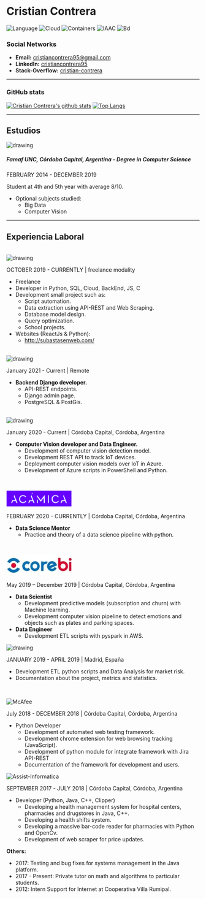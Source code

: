 # Cristian Contrera

![Language](https://img.shields.io/badge/Languages-Python%20%2F%20JS%20%2F%20C-success?style=for-the-badge)
![Cloud](https://img.shields.io/badge/Cloud-Aws%20%2F%20Azure%20%2F%20GCP-informational?style=for-the-badge)
![Containers](https://img.shields.io/badge/Containers-Docker%20%2F%20Minikube-blue?style=for-the-badge)
![IAAC](https://img.shields.io/badge/IACC-Terraform-blueviolet?style=for-the-badge)
![Bd](https://img.shields.io/badge/BD-Sql%20%2F%20NoSql-yellow?style=for-the-badge)

### Social Networks
 - **Email:** cristiancontrera95@gmail.com
 - **LinkedIn:** [cristiancontrera95](https://www.linkedin.com/in/cristiancontrera95/)
 - **Stack-Overflow:** [cristian-contrera](https://stackoverflow.com/users/8272351/cristian-contrera)
---
### GitHub stats

[![Cristian Contrera's github stats](https://github-readme-stats.vercel.app/api?username=CristianContrera95&count_private=true&show_icons=true&hide=stars&include_all_commits=false)](https://github.com/CristianContrera95/github-readme-stats)
[![Top Langs](https://github-readme-stats.vercel.app/api/top-langs/?username=CristianContrera95&layout=compact)](https://github.com/CristianContrera95/github-readme-stats)

---
## Estudios

<img src="https://www.diariosumario.com.ar/u/fotografias/fotosnoticias/2015/8/25/1059.jpg" alt="drawing" width="200"/>

##### Famaf UNC, Córdoba Capital, Argentina - Degree in Computer Science

FEBRUARY 2014 - DECEMBER 2019  

Student at 4th and 5th year with average 8/10.
- Optional subjects studied:   
  - Big Data  
  - Computer Vision  

---
## Experiencia Laboral
<br>

<img src="https://3.bp.blogspot.com/---F-68ezgKY/Wl5ExT0hTBI/AAAAAAABH0I/n1V_fr--MB4-kZ0AJYarSLfaWN8LNLvEgCLcBGAs/s1600/Logo%2BWorkana.png" alt="drawing" width="200"/>

OCTOBER 2019 - CURRENTLY | freelance modality 

- Freelance
- Developer in Python, SQL, Cloud, BackEnd, JS, C
- Development small project such as:
  - Script automation.
  - Data extraction using API-REST and Web Scraping.
  - Database model design.
  - Query optimization.
  - School projects.
- Websites (ReactJs & Python):
  - http://subastasenweb.com/

<br>

<img src="https://endeavor.org.co/wp-content/uploads/2019/09/Banner-Mi-%C3%81guila-para-PW-01.jpg" alt="drawing" width="250"/>

January 2021 - Current | Remote
- **Backend Django developer.**
  - API-REST endpoints.  
  - Django admin page.  
  - PostgreSQL & PostGis.    
<br>

<img src="https://appwebpi.azurewebsites.net/wp-content/uploads/2018/08/logo-pi-consulting-3.png" alt="drawing" width="250"/>

January 2020 - Current | Córdoba Capital, Córdoba, Argentina  
- **Computer Vision developer and Data Engineer.**
  - Development of computer vision detection model.
  - Development REST API to track IoT devices.
  - Deployment computer vision models over IoT in Azure.
  - Development of Azure scripts in PowerShell and Python.  
<br>

![Acamica](https://raw.githubusercontent.com/juanspinelli/images/master/acamica.png)

FEBRUARY 2020 - CURRENTLY | Córdoba Capital, Córdoba, Argentina
- **Data Science Mentor**
  - Practice and theory of a data science pipeline with python.

<br>

![Corebi](https://raw.githubusercontent.com/juanspinelli/images/master/corebi.jpeg)

May 2019 – December 2019 | Córdoba Capital, Córdoba, Argentina
- **Data Scientist**
  - Development predictive models (subscription and churn) with Machine learning.
  - Development computer vision pipeline to detect emotions and objects such as plates and parking spaces.
- **Data Engineer**
  - Development ETL scripts with pyspark in AWS.


<img src="https://www2.personas.santander.com.ar/obp-webapp/angular/client/app/common/images/logos-topbar/logos-rojos/desktop-sr.svg" alt="drawing" width="230"/>

JANUARY 2019 - APRIL 2019 | Madrid, España
- Development ETL python scripts and Data Analysis for market risk. 
- Documentation about the project, metrics and statistics. 

<br>

![McAfee](https://upload.wikimedia.org/wikipedia/commons/thumb/3/39/McAfee_Logo_2017.png/250px-McAfee_Logo_2017.png)

July 2018 - DECEMBER 2018 | Córdoba Capital, Córdoba, Argentina
- Python Developer
  - Development of automated web testing framework. 
  - Development chrome extension for web browsing tracking (JavaScript). 
  - Development of python module for integrate framework with Jira API-REST
  - Documentation of the framework for development and users.
  

![Assist-Informatica](http://assistinfo.com.ar//images/banners/logo.jpg)

SEPTEMBER 2017 - JULY 2018 | Córdoba Capital, Córdoba, Argentina
- Developer (Python, Java, C++, Clipper)
  - Developing a health management system for hospital centers, pharmacies and drugstores in Java, C++.
  - Developing a health shifts system.
  - Developing a massive bar-code reader for pharmacies with Python and OpenCv.
  - Development of web scraper for price updates.


**Others:**  
- 2017: Testing and bug fixes for systems management in the Java platform.
- 2017 - Present: Private tutor on math and algorithms to particular students. 
- 2012: Intern Support for Internet at Cooperativa Villa Rumipal.
